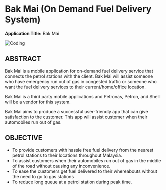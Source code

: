 # Bak Mai (On Demand Fuel Delivery System)

**Application Title:** Bak Mai

![Coding](https://github.com/azriawi/OnDemandFuelDelivery/blob/master/GithubImage/BakMaiPoster.png)

##  ABSTRACT 

Bak Mai is a mobile application for on-demand fuel delivery service that connects the petrol stations with the client. Bak Mai will assist someone who have emergency run out of gas in congested traffic or someone who want the fuel delivery services to their current/home/office location. 

Bak Mai is a third party mobile applications and Petronas, Petron, and Shell will be a vendor for this system.

Bak Mai aims to produce a successful user-friendly app that can give satisfaction to the customer. This app will assist customer when their automobiles run out of gas. 


##  OBJECTIVE

- To provide customers with hassle free fuel delivery from the nearest petrol stations to their locations throughout Malaysia.
- To assist customers when their automobiles run out of gas in the middle of the road without causing any inconvenience.
- To ease the customers get fuel delivered to their whereabouts without the need to go to gas stations
- To reduce long queue at a petrol station during peak time.




